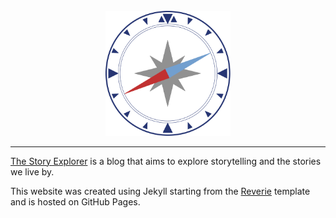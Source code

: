 <div align="center">
  <br>
  <img src="/images/compass.svg" alt="The Story Explorer Logo" width="200"/>
  <br>  
</div>

---

[The Story Explorer](https://storyexplorer.github.io) is a blog that aims to explore storytelling and the stories we live by.

This website was created using Jekyll starting from the [Reverie](https://github.com/amitmerchant1990/reverie) template and is hosted on GitHub Pages.
